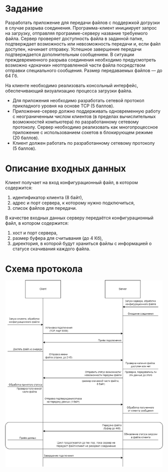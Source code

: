 # Задание

Разработать приложение для передачи файлов с поддержкой догрузки в случае разрыва соединения. Программа-клиент инициирует запрос на загрузку, отправляя программе-серверу название требуемого файла. Сервер проверяет доступность файла в заданной папке, подтверждает возможность или невозможность передачи и, если файл доступен, начинает отправку. Успешное завершение передачи подтверждается дополнительным сообщением. В ситуации преждевременного разрыва соединения необходимо предусмотреть возможно «докачки» неотправленной части файла посредством отправки специального сообщения. Размер передаваемых файлов — до 64 Гб.

На клиенте необходимо реализовать консольный интерфейс, обеспечивающий визуализацию процесса загрузки файла.

- Для приложения необходимо разработать сетевой протокол прикладного уровня на основе TCP (5 баллов).
- Приложение-сервер должно поддерживать одновременную работу с неограниченным числом клиентов (в пределах вычислительных возможностей компьютера) по разработанному сетевому протоколу. Сервер необходимо реализовать как многопроцессное приложение с использованием сокетов в блокирующем режиме (20 баллов).
- Клиент должен работать по разработанному сетевому протоколу (5 баллов).

# Описание входных данных
Клиент получает на вход конфигурационный файл, в котором содержится:
1) идентификатор клиента (8 байт),
2) адрес и порт сервера, к которому нужно подключиться,
3) список файлов для передачи.

В качестве входных данных серверу передаётся конфигурационный файл, в котором содержится:
1) хост и порт сервера, 
2) размер буфера для считывания (до 4 Кб),
3) директория, в которой будут храниться файлы с информацией о статусе скачивания каждого файла.

# Схема протокола
![alt text](./docs/protocol.png)
